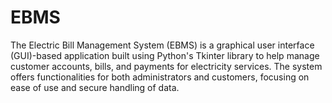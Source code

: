# EBMS
The Electric Bill Management System (EBMS) is a graphical user interface (GUI)-based application built using Python's Tkinter library to help manage customer accounts, bills, and payments for electricity services. The system offers functionalities for both administrators and customers, focusing on ease of use and secure handling of data.
